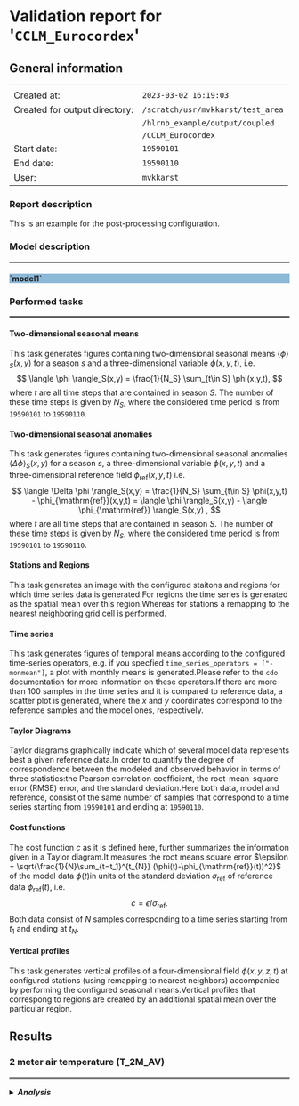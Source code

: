 # Validation report for '`CCLM_Eurocordex`'

## General information

|||
|---|---|
|||
|Created at:                    |`2023-03-02 16:19:03`|
|Created for output directory:  |`/scratch/usr/mvkkarst/test_area`|
|                               |`/hlrnb_example/output/coupled`|
|                               |`/CCLM_Eurocordex`|
|Start date:                    |`19590101`|
|End date:                      |`19590110`|
|User:                          |`mvkkarst`|



    
### Report description


This is an example for the post-processing configuration.


    

### Model description

<hr style="border:1px solid gray">

<h4 style="background-color: rgba(31, 119, 180, 0.5);"><b>`model1`</b></h4>



### Performed tasks

<hr style="border:1px solid gray">


#### **Two-dimensional seasonal means**

This task generates figures containing two-dimensional seasonal means $\langle \phi \rangle_S(x,y)$ for a season $s$ and a three-dimensional variable $\phi(x,y,t)$, i.e.$$ \langle \phi \rangle_S(x,y) = \frac{1}{N_S} \sum_{t\in S} \phi(x,y,t), $$where $t$ are all time steps that are contained in season $S$. The number of these time steps is given by $N_S$, where the considered time period is from `19590101` to `19590110`.


#### **Two-dimensional seasonal anomalies**

This task generates figures containing two-dimensional seasonal anomalies $\langle \Delta \phi \rangle_S(x,y)$ for a season $s$, a three-dimensional variable $\phi(x,y,t)$ and a three-dimensional reference field $\phi_{\mathrm{ref}}(x,y,t)$ i.e.$$ \langle \Delta \phi \rangle_S(x,y) = \frac{1}{N_S} \sum_{t\in S} \phi(x,y,t) - \phi_{\mathrm{ref}}(x,y,t) = \langle \phi \rangle_S(x,y) - \langle \phi_{\mathrm{ref}} \rangle_S(x,y) , $$where $t$ are all time steps that are contained in season $S$. The number of these time steps is given by $N_S$, where the considered time period is from `19590101` to `19590110`.


#### **Stations and Regions**

This task generates an image with the configured staitons and regions for which time series data is generated.For regions the time series is generated as the spatial mean over this region.Whereas for stations a remapping to the nearest neighboring grid cell is performed.


#### **Time series**

This task generates figures of temporal means according to the configured time-series operators, e.g. if you specfied `time_series_operators = ["-monmean"]`, a plot with monthly means is generated.Please refer to the `cdo` documentation for more information on these operators.If there are more than 100 samples in the time series and it is compared to reference data, a scatter plot is generated, where the $x$ and $y$ coordinates correspond to the reference samples and the model ones, respectively.


#### **Taylor Diagrams**

Taylor diagrams graphically indicate which of several model data represents best a given reference data.In order to quantify the degree of correspondence between the modeled and observed behavior in terms of three statistics:the Pearson correlation coefficient, the root-mean-square error (RMSE) error, and the standard deviation.Here both data, model and reference, consist of the same number of samples that correspond to a time series starting from `19590101` and ending at `19590110`.


#### **Cost functions**

The cost function $c$ as it is defined here, further summarizes the information given in a Taylor diagram.It measures the root means square error $\epsilon = \sqrt{\frac{1}{N}\sum_{t=t_1}^{t_{N}} (\phi(t)-\phi_{\mathrm{ref}}(t))^2}$ of the model data $\phi(t)$in units of the standard deviation $\sigma_{\mathrm{ref}}$ of reference data $\phi_{\mathrm{ref}}(t)$, i.e.$$ c = \epsilon / \sigma_{\mathrm{ref}}. $$Both data consist of $N$ samples corresponding to a time series starting from $t_1$ and ending at $t_N$.


#### **Vertical profiles**

This task generates vertical profiles of a four-dimensional field $\phi(x, y, z, t)$ at configured stations (using remapping to nearest neighbors) accompanied by performing the configured seasonal means.Vertical profiles that correspong to regions are created by an additional spatial mean over the particular region.




## Results



### 2 meter air temperature (T_2M_AV)   

<hr style="border:2px solid gray">

<details>
<summary><b><i>Analysis</i></b></summary>

    

#### **Description**

This parameter is the temperature of the air near the surface. The corresponding model output variable is called T_2M_AV.

#### **Reference description**





<details>
<summary><i> Postprocess settings for variable 2 meter air temperature (T_2M_AV) </i></summary>

[**Go to settings ->**](../../../global_settings.py)

    
##### seasons
`{'year': ''}`

<hr style="border:1px solid gray">

##### percentiles
`[]`

<hr style="border:1px solid gray">

##### stations
`{'ROSTOCK-WARNEMUNDE': {'lat': '54.18', 'lon': '12.08'}, 'STOCKHOLM': {'lat': '59.35', 'lon': '18.05'}, 'TALLINN': {'lat': '59:23:53', 'lon': '24:36:10'}, 'VISBY': {'lat': '57:40:00', 'lon': '18:19:59'}, 'SUNDSVALL': {'lat': '62:24:36', 'lon': '17:16:12'}, 'LULEA': {'lat': '65:37:12', 'lon': '22:07:48'}, 'VAASA-PALOSAARI': {'lat': '63:06:00', 'lon': '21:36:00'}}`

<hr style="border:1px solid gray">

##### regions
`{'VALID_DOMAIN': {'lat-min': '35.0', 'lat-max': '70.0', 'lon-min': '-10.0', 'lon-max': '35.0'}, 'NORTHERN_LANDS': {'maskfile': '/scratch/usr/mvkkarst/test_area/hlrnb_example/postprocess/CCLM/create_validation_report/../../../reference/masks/Eurocordex/NORTHERN_LANDS.nc'}, 'BALTIC_CATCHMENT': {'maskfile': '/scratch/usr/mvkkarst/test_area/hlrnb_example/postprocess/CCLM/create_validation_report/../../../reference/masks/Eurocordex/BALTIC_CATCHMENT.nc'}, 'NORTHERN_WATERS': {'maskfile': '/scratch/usr/mvkkarst/test_area/hlrnb_example/postprocess/CCLM/create_validation_report/../../../reference/masks/Eurocordex/NORTHERN_WATERS.nc'}, 'BALTIC_SEA': {'maskfile': '/scratch/usr/mvkkarst/test_area/hlrnb_example/postprocess/CCLM/create_validation_report/../../../reference/masks/Baltic/BALTIC_SEA.nc'}, 'BOTHNIAN_GULF': {'maskfile': '/scratch/usr/mvkkarst/test_area/hlrnb_example/postprocess/CCLM/create_validation_report/../../../reference/masks/Baltic/BOTHNIAN_GULF.nc'}, 'BALTIC_PROPER': {'maskfile': '/scratch/usr/mvkkarst/test_area/hlrnb_example/postprocess/CCLM/create_validation_report/../../../reference/masks/Baltic/BALTIC_PROPER.nc'}, 'BELTS': {'maskfile': '/scratch/usr/mvkkarst/test_area/hlrnb_example/postprocess/CCLM/create_validation_report/../../../reference/masks/Baltic/BELTS.nc'}, 'RIGA_FINLAND': {'maskfile': '/scratch/usr/mvkkarst/test_area/hlrnb_example/postprocess/CCLM/create_validation_report/../../../reference/masks/Baltic/RIGA_FINLAND.nc'}, 'NORTH_SEA': {'maskfile': '/scratch/usr/mvkkarst/test_area/hlrnb_example/postprocess/CCLM/create_validation_report/../../../reference/masks/Eurocordex/NORTH_SEA.nc'}}`

<hr style="border:1px solid gray">

##### time-series-operators
`['']`

<hr style="border:1px solid gray">

##### plot-config
`{'min_value': 0.0, 'max_value': 15.0, 'delta_value': 1.0, 'contour': True, 'color_map': 'rainbow'}`

<hr style="border:1px solid gray">

##### reference-file-pattern
`../../../reference/coupled/CCLM_Eurocordex/*/T_2M_AV.nc`

<hr style="border:1px solid gray">

##### reference-variable-name
`T_2M_AV`

<hr style="border:1px solid gray">

##### reference-additional-operators
``

<hr style="border:1px solid gray">

##### reference-description
``

<hr style="border:1px solid gray">

##### plot-config-anomaly
`{'min_value': -5.0, 'max_value': 5.0, 'delta_value': 1.0, 'contour': True, 'color_map': 'seismic'}`

<hr style="border:1px solid gray">

##### other-models
`{}`

<hr style="border:1px solid gray">

##### long-name
`2 meter air temperature`

<hr style="border:1px solid gray">

##### description
`This parameter is the temperature of the air near the surface. The corresponding model output variable is called T_2M_AV.`

<hr style="border:1px solid gray">




</details>

    
#### **Two-dimensional seasonal means**

<hr style="border:1px solid gray">

<details>
<summary><b><i>Figures</b></i></summary>

[**Go to notebook ->**](../../../compare_2D_means/results/coupled_CCLM_Eurocordex-19590101_19590110/compare_2D_means.ipynb)



 $\vphantom{M}$

![](./figures/compare_2D_means/T_2M_AV.png)
<figure>
    <figcaption align = "center"> <b> Fig. 1: </b> <b> Seasonal means for variable 2 meter air temperature (T_2M_AV). </b>The rows correspond to different models whereas the columns reflect the various seaons that are considered.The $x$ and $y$ axis measure the longitudes and latitudes, respectively. </figcaption>
</figure>  



</details>


#### **Two-dimensional seasonal anomalies**

<hr style="border:1px solid gray">

<details>
<summary><b><i>Figures</b></i></summary>

[**Go to notebook ->**](../../../compare_2D_anomalies/results/coupled_CCLM_Eurocordex-19590101_19590110/compare_2D_anomalies.ipynb)



 $\vphantom{M}$

![](./figures/compare_2D_anomalies/T_2M_AV.png)
<figure>
    <figcaption align = "center"> <b> Fig. 2: </b> <b> Seasonal anomalies for variable 2 meter air temperature (T_2M_AV). </b>The rows correspond to different models whereas the columns reflect the various seaons that are considered.The $x$ and $y$ axis measure the longitudes and latitudes, respectively. </figcaption>
</figure>  



</details>


#### **Stations and Regions**

<hr style="border:1px solid gray">

<details>
<summary><b><i>Figures</b></i></summary>

[**Go to notebook ->**](../../../draw_stations_and_regions/results/coupled_CCLM_Eurocordex-19590101_19590110/draw_stations_and_regions.ipynb)



 $\vphantom{M}$

![](./figures/draw_stations_and_regions/T_2M_AV.png)
<figure>
    <figcaption align = "center"> <b> Fig. 3: </b> <b> Stations and regions for variable 2 meter air temperature (T_2M_AV). </b>Colored areas depict the different regions. The dots are located at the station's coordinates. </figcaption>
</figure>  



</details>


#### **Time series**

<hr style="border:1px solid gray">

<details>
<summary><b><i>Figures</b></i></summary>

[**Go to notebook ->**](../../../compare_time_series/results/coupled_CCLM_Eurocordex-19590101_19590110/compare_time_series.ipynb)



 $\vphantom{M}$

![](./figures/compare_time_series/T_2M_AV-regions.png)
<figure>
    <figcaption align = "center"> <b> Fig. 4: </b> <b>Time series for variable 2 meter air temperature (T_2M_AV). </b>Shaded areas depict the $\pm 2 \sigma$ vicinity (approximately the 95% confidence interval) around the mean values. </figcaption>
</figure>  



 $\vphantom{M}$

![](./figures/compare_time_series/T_2M_AV-stations.png)
<figure>
    <figcaption align = "center"> <b> Fig. 5: </b> <b>Time series for variable 2 meter air temperature (T_2M_AV). </b>Shaded areas depict the $\pm 2 \sigma$ vicinity (approximately the 95% confidence interval) around the mean values. </figcaption>
</figure>  



</details>


#### **Taylor Diagrams**

<hr style="border:1px solid gray">

<details>
<summary><b><i>Figures</b></i></summary>

[**Go to notebook ->**](../../../create_taylor_diagrams/results/coupled_CCLM_Eurocordex-19590101_19590110/create_taylor_diagrams.ipynb)



 $\vphantom{M}$

![](./figures/create_taylor_diagrams/T_2M_AV-regions.png)
<figure>
    <figcaption align = "center"> <b> Fig. 6: </b> <b> Taylor diagrams for variable 2 meter air temperature (T_2M_AV). </b>Colored stars stand for the model result and the black circle is the reference.The standard deviation of the data is measured on the radial axis whereas the correaltion to the reference is given by the angle;depicted is the arcus cosine of the angle.The colormap refers to the root means square error of the model data with respect to the reference data.The rows correspond to the different regions and stations whereas the columns are related to the different kind of time series. </figcaption>
</figure>  



 $\vphantom{M}$

![](./figures/create_taylor_diagrams/T_2M_AV-stations.png)
<figure>
    <figcaption align = "center"> <b> Fig. 7: </b> <b> Taylor diagrams for variable 2 meter air temperature (T_2M_AV). </b>Colored stars stand for the model result and the black circle is the reference.The standard deviation of the data is measured on the radial axis whereas the correaltion to the reference is given by the angle;depicted is the arcus cosine of the angle.The colormap refers to the root means square error of the model data with respect to the reference data.The rows correspond to the different regions and stations whereas the columns are related to the different kind of time series. </figcaption>
</figure>  



</details>


#### **Cost functions**

<hr style="border:1px solid gray">

<details>
<summary><b><i>Figures</b></i></summary>

[**Go to notebook ->**](../../../get_cost_function/results/coupled_CCLM_Eurocordex-19590101_19590110/get_cost_function.ipynb)



 $\vphantom{M}$

![](./figures/get_cost_function/T_2M_AV-regions.png)
<figure>
    <figcaption align = "center"> <b> Fig. 8: </b> <b> Cost functions $c$ for variable 2 meter air temperature (T_2M_AV). </b>The colors refer to the magnitude of the cost function: green means very good $( 0 \leq c < 1 )$,yellow stands for satisfactory $( 1 < c < 2 )$ and red shows bad quality $( c \geq 2 )$.<b>Bold</b> numbers correspond to the best performing model, whereas <i>italic</i> number refer to the worst performing model for that particular station/region and kind of time series.The rows correspond to the different regions and stations whereas the columns are related to the different temporal means and models. </figcaption>
</figure>  



 $\vphantom{M}$

![](./figures/get_cost_function/T_2M_AV-stations.png)
<figure>
    <figcaption align = "center"> <b> Fig. 9: </b> <b> Cost functions $c$ for variable 2 meter air temperature (T_2M_AV). </b>The colors refer to the magnitude of the cost function: green means very good $( 0 \leq c < 1 )$,yellow stands for satisfactory $( 1 < c < 2 )$ and red shows bad quality $( c \geq 2 )$.<b>Bold</b> numbers correspond to the best performing model, whereas <i>italic</i> number refer to the worst performing model for that particular station/region and kind of time series.The rows correspond to the different regions and stations whereas the columns are related to the different temporal means and models. </figcaption>
</figure>  



</details>



</details>

